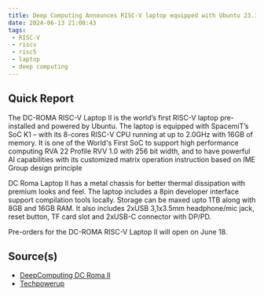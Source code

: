 ```yaml
---
title: Deep Computing Announces RISC-V laptop equipped with Ubuntu 23.10
date: 2024-06-13 21:08:43
tags:
 - RISC-V
 - riscv
 - risc5
 - laptop
 - deep computing
---
```


## Quick Report

The DC-ROMA RISC-V Laptop II is the world’s first RISC-V laptop pre-installed and powered by Ubuntu. The laptop is equipped with SpacemiT’s SoC K1 – with its 8-cores RISC-V CPU running at up to 2.0GHz with 16GB of memory. It is one of the World's First SoC to support high performance computing RVA 22 Profile RVV 1.0 with 256 bit width, and to have powerful AI capabilities with its customized matrix operation instruction based on IME Group design principle

DC Roma Laptop II has a metal chassis for better thermal dissipation with premium looks and feel. The laptop includes a 8pin developer interface support compilation tools locally. Storage can be maxed upto 1TB along with 8GB and 16GB RAM. It also includes 2xUSB 3,1x3.5mm headphone/mic jack, reset button, TF card slot and 2xUSB-C connector with DP/PD.

Pre-orders for the DC-ROMA RISC-V Laptop II will open on June 18.

## Source(s)

- [DeepComputing DC Roma II][def]
- [Techpowerup][def2]

[def]: https://deepcomputing.io/product/dc-roma-risc-v-laptop-ii/
[def2]: https://www.techpowerup.com/323571/worlds-first-risc-v-laptop-gets-a-massive-upgrade-and-comes-equipped-with-ubuntu